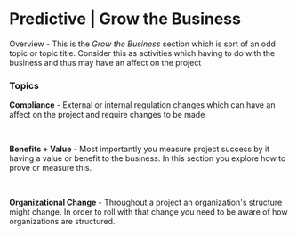 # Predictive | Grow the Business

Overview - This is the _Grow the Business_ section which is sort of an odd topic or topic title. Consider this as activities which having to do with the business and thus may have an affect on the project

### Topics

**Compliance** - External or internal regulation changes which can have an affect on the project and require changes to be made

<br/>

**Benefits + Value** - Most importantly you measure project success by it having a value or benefit to the business. In this section you explore how to prove or measure this.

<br/>

**Organizational Change** - Throughout a project an organization's structure might change. In order to roll with that change you need to be aware of how organizations are structured.
